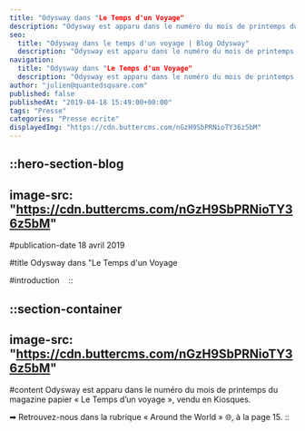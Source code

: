 ```yaml
---
title: "Odysway dans "Le Temps d'un Voyage"
description: "Odysway est apparu dans le numéro du mois de printemps du magazine papier \"Le Temps d'un voyage\", vendu en Kiosques."
seo:
  title: "Odysway dans le temps d'un voyage | Blog Odysway"
  description: "Odysway est apparu dans le numéro du mois de printemps du magazine papier \"Le Temps d'un voyage\", vendu en Kiosques."
navigation:
  title: "Odysway dans "Le Temps d'un Voyage"
  description: "Odysway est apparu dans le numéro du mois de printemps du magazine papier \"Le Temps d'un voyage\", vendu en Kiosques."
author: "julien@quantedsquare.com"
published: false
publishedAt: "2019-04-18 15:49:00+00:00"
tags: "Presse"
categories: "Presse ecrite"
displayedImg: "https://cdn.buttercms.com/nGzH9SbPRNioTY36z5bM"
---
```


::hero-section-blog
---
image-src: "https://cdn.buttercms.com/nGzH9SbPRNioTY36z5bM"
---
#publication-date
18 avril 2019

#title
Odysway dans "Le Temps d'un Voyage

#introduction
  
::

::section-container
---
image-src: "https://cdn.buttercms.com/nGzH9SbPRNioTY36z5bM"
---
#content
Odysway est apparu dans le numéro du mois de printemps du magazine papier « Le Temps d’un voyage », vendu en Kiosques.

➡ Retrouvez-nous dans la rubrique « Around the World » 🌐, à la page 15.
::
